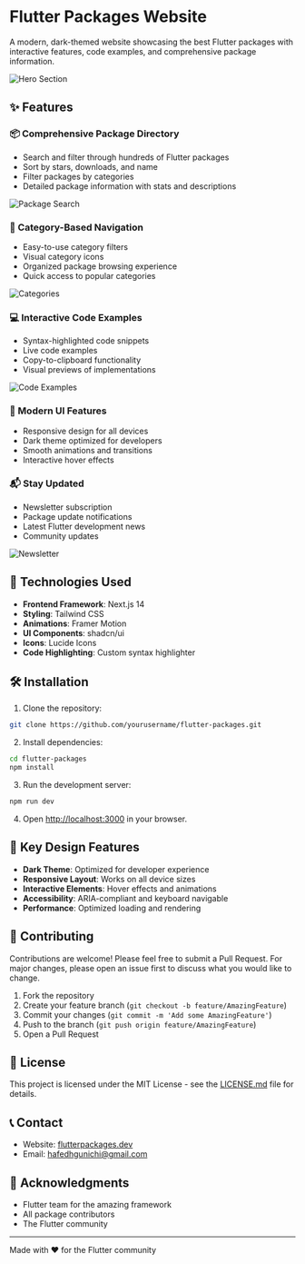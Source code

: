 # Flutter Packages Website

A modern, dark-themed website showcasing the best Flutter packages with interactive features, code examples, and comprehensive package information.

![Hero Section](https://hebbkx1anhila5yf.public.blob.vercel-storage.com/Screenshot%20%2853%29-wBVBN5uCj859rovrbSQla5UMV1q9Xb.png)

## ✨ Features

### 📦 Comprehensive Package Directory
- Search and filter through hundreds of Flutter packages
- Sort by stars, downloads, and name
- Filter packages by categories
- Detailed package information with stats and descriptions

![Package Search](https://hebbkx1anhila5yf.public.blob.vercel-storage.com/Screenshot%20%2856%29-ENvW5o7uNz1kzckSqwjaZjnLU8OTuu.png)

### 🎯 Category-Based Navigation
- Easy-to-use category filters
- Visual category icons
- Organized package browsing experience
- Quick access to popular categories

![Categories](https://hebbkx1anhila5yf.public.blob.vercel-storage.com/Screenshot%20%2854%29-zX5jXrSld2f8AwRJyPLOToQDaVg3D8.png)

### 💻 Interactive Code Examples
- Syntax-highlighted code snippets
- Live code examples
- Copy-to-clipboard functionality
- Visual previews of implementations

![Code Examples](https://hebbkx1anhila5yf.public.blob.vercel-storage.com/Screenshot%20%2855%29-ppVVocF5a0ylCq93mATvpVsAGdfgMs.png)

### 📱 Modern UI Features
- Responsive design for all devices
- Dark theme optimized for developers
- Smooth animations and transitions
- Interactive hover effects

### 📬 Stay Updated
- Newsletter subscription
- Package update notifications
- Latest Flutter development news
- Community updates

![Newsletter](https://hebbkx1anhila5yf.public.blob.vercel-storage.com/Screenshot%20%2857%29-IqZzw93pgkYuv5Ey56xGkZgewJm2AW.png)

## 🚀 Technologies Used

- **Frontend Framework**: Next.js 14
- **Styling**: Tailwind CSS
- **Animations**: Framer Motion
- **UI Components**: shadcn/ui
- **Icons**: Lucide Icons
- **Code Highlighting**: Custom syntax highlighter

## 🛠️ Installation

1. Clone the repository:
```bash
git clone https://github.com/yourusername/flutter-packages.git
```

2. Install dependencies:
```bash
cd flutter-packages
npm install
```

3. Run the development server:
```bash
npm run dev
```

4. Open [http://localhost:3000](http://localhost:3000) in your browser.

## 🎨 Key Design Features

- **Dark Theme**: Optimized for developer experience
- **Responsive Layout**: Works on all device sizes
- **Interactive Elements**: Hover effects and animations
- **Accessibility**: ARIA-compliant and keyboard navigable
- **Performance**: Optimized loading and rendering

## 🤝 Contributing

Contributions are welcome! Please feel free to submit a Pull Request. For major changes, please open an issue first to discuss what you would like to change.

1. Fork the repository
2. Create your feature branch (`git checkout -b feature/AmazingFeature`)
3. Commit your changes (`git commit -m 'Add some AmazingFeature'`)
4. Push to the branch (`git push origin feature/AmazingFeature`)
5. Open a Pull Request

## 📄 License

This project is licensed under the MIT License - see the [LICENSE.md](LICENSE.md) file for details.

## 📞 Contact

- Website: [flutterpackages.dev](https://hafedhguenichi.vercel.app)
- Email: hafedhgunichi@gmail.com

## 🙏 Acknowledgments

- Flutter team for the amazing framework
- All package contributors
- The Flutter community

---

Made with ❤️ for the Flutter community

